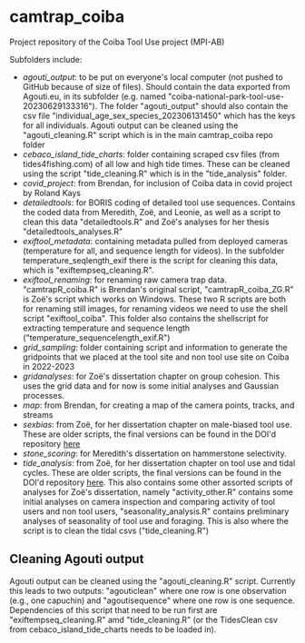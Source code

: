# camtrap_coiba
Project repository of the Coiba Tool Use project (MPI-AB)

Subfolders include:
- *agouti_output*: to be put on everyone's local computer (not pushed to GitHub because of size of files). Should contain the data exported from Agouti.eu, in its subfolder (e.g. named "coiba-national-park-tool-use-20230629133316"). The folder "agouti_output" should also contain the csv file "individual_age_sex_species_202306131450" which has the keys for all individuals. Agouti output can be cleaned using the "agouti_cleaning.R" script which is in the main camtrap_coiba repo folder   
- *cebaco_island_tide_charts*: folder containing scraped csv files (from tides4fishing.com) of all low and high tide times. These can be cleaned using the script "tide_cleaning.R" which is in the "tide_analysis" folder.   
- *covid_project*: from Brendan, for inclusion of Coiba data in covid project by Roland Kays  
- *detailedtools*: for BORIS coding of detailed tool use sequences. Contains the coded data from Meredith, Zoë, and Leonie, as well as a script to clean this data "detailedtools.R" and Zoë's analyses for her thesis "detailedtools_analyses.R"  
- *exiftool_metadata*: containing metadata pulled from deployed cameras (temperature for all, and sequence length for videos). In the subfolder temperature_seqlength_exif there is the script for cleaning this data, which is "exiftempseq_cleaning.R".  
- *exiftool_renaming*: for renaming raw camera trap data. "camtrapR_coiba.R" is Brendan's original script, "camtrapR_coiba_ZG.R" is Zoë's script which works on Windows. These two R scripts are both for renaming still images, for renaming videos we need to use the shell script "exiftool_coiba". This folder also contains the shellscript for extracting temperature and sequence length ("temperature_sequencelength_exif.R")   
- *grid_sampling*: folder containing script and information to generate the gridpoints that we placed at the tool site and non tool use site on Coiba in 2022-2023   
- *gridanalyses*: for Zoë's dissertation chapter on group cohesion. This uses the grid data and for now is some initial analyses and Gaussian processes. 
- *map*: from Brendan, for creating a map of the camera points, tracks, and streams
- *sexbias*: from Zoë, for her dissertation chapter on male-biased tool use. These are older scripts, the final versions can be found in the DOI'd repository [here](https://zenodo.org/records/8316263)
- *stone_scoring*: for Meredith's dissertation on hammerstone selectivity. 
- *tide_analysis*: from Zoë, for her dissertation chapter on tool use and tidal cycles. These are older scripts, the final versions can be found in the DOI'd repository [here](https://zenodo.org/records/8129505). This also contains some other assorted scripts of analyses for Zoë's dissertation, namely "activity_other.R" contains some initial analyses on camera inspection and comparing activity of tool users and non tool users, "seasonality_analysis.R" contains preliminary analyses of seasonality of tool use and foraging. This is also where the script is to clean the tidal csvs ("tide_cleaning.R")

## Cleaning Agouti output
Agouti output can be cleaned using the "agouti_cleaning.R" script. Currently this leads to two outputs: "agouticlean" where one row is one observation (e.g., one capuchin) and "agoutisequence" where one row is one sequence. 
Dependencies of this script that need to be run first are "exiftempseq_cleaning.R" amd "tide_cleaning.R" (or the TidesClean csv from cebaco_island_tide_charts needs to be loaded in).



